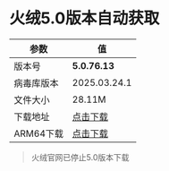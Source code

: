 # 火绒5.0版本自动获取
<!-- AUTO-UPDATE START -->
| 参数          | 值                                                                 |
|---------------|-------------------------------------------------------------------|
| 版本号        | **5.0.76.13**                                                      |
| 病毒库版本    | 2025.03.24.1                                                    |
| 文件大小      | 28.11M                                                         |
| 下载地址      | [点击下载](https://down-tencent.huorong.cn/sysdiag-full-5.0.76.13-2025.03.24.1.exe)                                         |
| ARM64下载     | [点击下载](https://down-tencent.huorong.cn/sysdiag-arm64-full-5.0.76.13-2025.03.24.1.exe)                                         |

> 火绒官网已停止5.0版本下载
<!-- AUTO-UPDATE END -->
